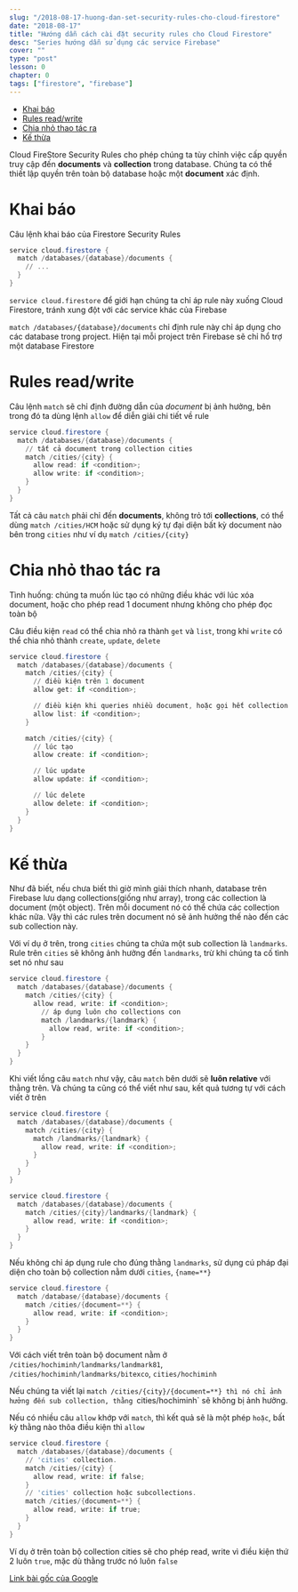 ```yaml
---
slug: "/2018-08-17-huong-dan-set-security-rules-cho-cloud-firestore"
date: "2018-08-17"
title: "Hướng dẫn cách cài đặt security rules cho Cloud Firestore"
desc: "Series hướng dẫn sử dụng các service Firebase"
cover: ""
type: "post"
lesson: 0
chapter: 0
tags: ["firestore", "firebase"]
---
```


<!-- TOC -->

- [Khai báo](#khai-báo)
- [Rules read/write](#rules-readwrite)
- [Chia nhỏ thao tác ra](#chia-nhỏ-thao-tác-ra)
- [Kế thừa](#kế-thừa)

<!-- /TOC -->

Cloud FireStore Security Rules cho phép chúng ta tùy chỉnh việc cấp quyền truy cập đến **documents** và **collection** trong database. Chúng ta có thể thiết lập quyền trên toàn bộ database hoặc một **document** xác định.

# Khai báo

Câu lệnh khai báo của Firestore Security Rules 

```powershell
service cloud.firestore {
  match /databases/{database}/documents {
    // ...
  }
}
```

`service cloud.firestore` để giới hạn chúng ta chỉ áp rule này xuống Cloud Firestore, tránh xung đột với các service khác của Firebase

`match /databases/{database}/documents` chỉ định rule này chỉ áp dụng cho các database trong project. Hiện tại mỗi project trên Firebase sẽ chỉ hổ trợ một database Firestore

# Rules read/write

Câu lệnh `match` sẽ chỉ định đường dẫn của *document* bị ảnh hưởng, bên trong đó ta dùng lệnh `allow` để diễn giải chi tiết về rule

```powershell
service cloud.firestore {
  match /databases/{database}/documents {
    // tất cả document trong collection cities
    match /cities/{city} {
      allow read: if <condition>;
      allow write: if <condition>;
    }
  }
}
```

Tất cả câu `match` phải chỉ đến **documents**, không trỏ tới **collections**, có thể dùng `match /cities/HCM` hoặc sử dụng ký tự đại diện bất kỳ document nào bên trong `cities` như ví dụ `match /cities/{city}`

# Chia nhỏ thao tác ra

Tình huống: chúng ta muốn lúc tạo có những điều khác với lúc xóa document, hoặc cho phép read 1 document nhưng không cho phép đọc toàn bộ

Câu điều kiện `read` có thể chia nhỏ ra thành `get` và `list`, trong khi `write` có thể chia nhỏ thành `create`, `update`, `delete`

```powershell
service cloud.firestore {
  match /databases/{database}/documents {
    match /cities/{city} {
      // điều kiện trên 1 document
      allow get: if <condition>;

      // điều kiện khi queries nhiều document, hoặc gọi hết collection
      allow list: if <condition>;
    }

    match /cities/{city} {
      // lúc tạo
      allow create: if <condition>;

      // lúc update
      allow update: if <condition>;

      // lúc delete
      allow delete: if <condition>;
    }
  }
}
```

# Kế thừa

Như đã biết, nếu chưa biết thì giờ mình giải thích nhanh, database trên Firebase lưu dạng collections(giống như array), trong các collection là document (một object). Trên mỗi document nó có thể chứa các collection khác nữa. Vậy thì các rules trên document nó sẽ ảnh hưởng thế nào đến các sub collection này.

Với ví dụ ở trên, trong `cities` chúng ta chứa một sub collection là `landmarks`. Rule trên `cities` sẽ không ảnh hưởng đến `landmarks`, trừ khi chúng ta cố tình set nó như sau

```powershell
service cloud.firestore {
  match /databases/{database}/documents {
    match /cities/{city} {
      allow read, write: if <condition>;
        // áp dụng luôn cho collections con
        match /landmarks/{landmark} {
          allow read, write: if <condition>;
        }
    }
  }
}
```

Khi viết lồng câu `match` như vậy, câu `match` bên dưới sẽ **luôn relative** với thằng trên. Và chúng ta cũng có thể viết như sau, kết quả tương tự với cách viết ở trên

```powershell
service cloud.firestore {
  match /databases/{database}/documents {
    match /cities/{city} {
      match /landmarks/{landmark} {
        allow read, write: if <condition>;
      }
    }
  }
}
```

```powershell
service cloud.firestore {
  match /databases/{database}/documents {
    match /cities/{city}/landmarks/{landmark} {
      allow read, write: if <condition>;
    }
  }
}
```

Nếu không chỉ áp dụng rule cho đúng thằng `landmarks`, sử dụng cú pháp đại diện cho toàn bộ collection nằm dưới `cities`, `{name=**}`

```powershell
service cloud.firestore {
  match /database/{database}/documents {
    match /cities/{document=**} {
      allow read, write: if <condition>;
    }
  }
}
```

Với cách viết trên toàn bộ document nằm ở `/cities/hochiminh/landmarks/landmark81`, `/cities/hochiminh/landmarks/bitexco`, `cities/hochiminh`

Nếu chúng ta viết lại `match /cities/{city}/{document=**} thì nó chỉ ảnh hưởng đến sub collection, thằng `cities/hochiminh` sẽ không bị ảnh hưởng.

Nếu có nhiều câu `allow` khớp với `match`, thì kết quả sẽ là một phép `hoặc`, bất kỳ thằng nào thõa điều kiện thì `allow`

```powershell
service cloud.firestore {
  match /databases/{database}/documents {
    // 'cities' collection.
    match /cities/{city} {
      allow read, write: if false;
    }
    // 'cities' collection hoặc subcollections.
    match /cities/{document=**} {
      allow read, write: if true;
    }
  }
}
```

Ví dụ ở trên toàn bộ collection cities sẽ cho phép read, write vì điều kiện thứ 2 luôn `true`, mặc dù thằng trước nó luôn `false`


[Link bài gốc của Google](https://firebase.google.com/docs/firestore/security/rules-structure)
